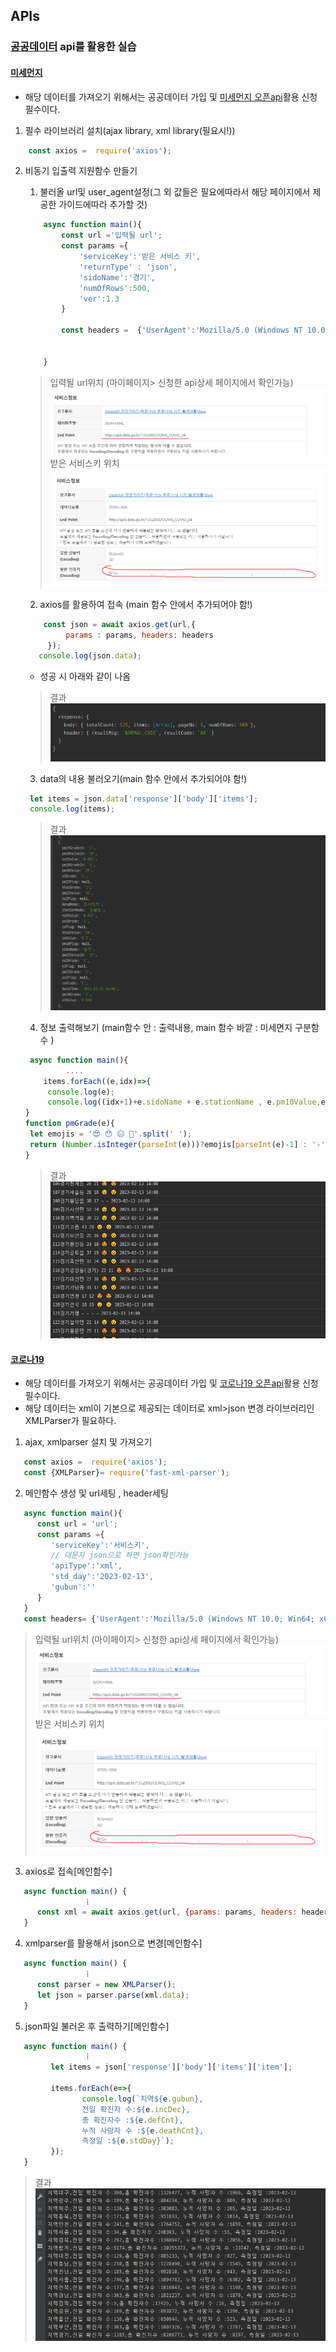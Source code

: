 ## APIs
### [공공데이터](https://data.go.kr) api를 활용한 실습
#### [미세먼지](./crawling04.js)
* 해당 데이터를 가져오기 위해서는 공공데이터 가입 및 [미세먼지 오픈api](https://www.data.go.kr/data/15073885/openapi.do)활용 신청 필수이다.
1. 필수 라이브러리 설치(ajax library, xml library(필요시!))
```javascript
    const axios =  require('axios');
```
2. 비동기 입출력 지원함수 만들기
    1. 불러올 url및 user_agent설정(그 외 값들은 필요에따라서 해당 페이지에서 제공한 가이드에따라 추가할 것)
   ```javascript
       async function main(){
           const url ='입력될 url';
           const params ={
               'serviceKey':'받은 서비스 키',
               'returnType' : 'json',
               'sidoName':'경기',
               'numOfRows':500,
               'ver':1.3
           }
           
           const headers =  {'UserAgent':'Mozilla/5.0 (Windows NT 10.0; Win64; x64) AppleWebKit/537.36 (KHTML, like Gecko) Chrome/109.0.0.0 Safari/537.36 Edg/109.0.1518.78'};
           
           
       }
   ```
   > 입력될 url위치 (마이페이지> 신청한 api상세 페이지에서 확인가능) <br>
   > ![이미지](../imgs/result0213004.png)
   > 받은 서비스키 위치 <br>
   > ![이미지](../imgs/result0213005.png)

    2. axios를 활용하여 접속 (main 함수 안에서 추가되어야 함!)
   ```javascript
       const json = await axios.get(url,{
            params : params, headers: headers
        });
      console.log(json.data);
   ```
    * 성공 시 아래와 같이 나옴
   > 결과 <br>
   > ![이미지](../imgs/result0213008.png)

   3. data의 내용 불러오기(main 함수 안에서 추가되어야 함!)
   ```javascript
    let items = json.data['response']['body']['items'];
    console.log(items);
   ```
   > 결과 <br>
   > ![이미지](../imgs/result0213009.png)
   
   4. 정보 출력해보기  (main함수 안 : 출력내용, main 함수 바깥 : 미세면지 구분함수 )
   ```javascript
    async function main(){
            ....    
       items.forEach((e,idx)=>{
        console.log(e);
        console.log((idx+1)+e.sidoName + e.stationName , e.pm10Value,e.pm25Value, pmGrade(e.pm10Grade) , pmGrade(e.pm25Grade)  , e.dataTime);
   }
   function pmGrade(e){
    let emojis = '😍 😯 😑 🤯'.split(' ');
    return (Number.isInteger(parseInt(e)))?emojis[parseInt(e)-1] : '-';
   }
   
   ```
   > 결과 <br>
   > ![이미지](../imgs/result0213010.png)


#### [코로나19](./crawling05.js)
* 해당 데이터를 가져오기 위해서는 공공데이터 가입 및 [코로나19 오픈api](https://www.data.go.kr/data/15098776/openapi.do)활용 신청 필수이다.
* 해당 데이터는 xml이 기본으로 제공되는 데이터로 xml>json 변경 라이브러리인 XMLParser가 필요하다.
1. ajax, xmlparser 설치 및 가져오기
```javascript
   const axios =  require('axios');
   const {XMLParser}= require('fast-xml-parser');
```
2. 메인함수 생성 및 url세팅 , header세팅
```javascript 
   async function main(){
      const url = 'url';
      const params ={
         'serviceKey':'서비스키',
         // 대문자 json으로 하면 json확인가능
         'apiType':'xml',
         'std_day':'2023-02-13',
         'gubun':''
      }
   }
   const headers= {'UserAgent':'Mozilla/5.0 (Windows NT 10.0; Win64; x64) AppleWebKit/537.36 (KHTML, like Gecko) Chrome/109.0.0.0 Safari/537.36 Edg/109.0.1518.78'};
```
> 입력될 url위치 (마이페이지> 신청한 api상세 페이지에서 확인가능) <br>
> ![이미지](../imgs/result0213004.png)
> 받은 서비스키 위치 <br>
> ![이미지](../imgs/result0213005.png)

3. axios로 접속[메인함수]
```javascript 
   async function main() {
                 ⁞
      const xml = await axios.get(url, {params: params, headers: headers});
   }
```

4. xmlparser를 활용해서 json으로 변경[메인함수]
```javascript 
   async function main() {
                 ⁞
      const parser = new XMLParser();
      let json = parser.parse(xml.data);
   }
```
5. json파일 불러온 후 출력하기[메인함수]
```javascript 
   async function main() {
                 ⁞
         let items = json['response']['body']['items']['item'];
         
         items.forEach(e=>{
                console.log(`지역${e.gubun},
                전일 확진자 수:${e.incDec},
                총 확진자수 :${e.defCnt}, 
                누적 사망자 수 :${e.deathCnt}, 
                측정일 :${e.stdDay}`);
         });
   }
```
> 결과 <br>
> ![이미지](../imgs/result0214003.png)